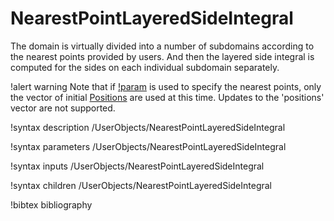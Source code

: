 # NearestPointLayeredSideIntegral

The domain is virtually divided into a number of subdomains according to the
nearest points provided by users. And then the layered side integral
is computed for the sides on each individual subdomain separately.

!alert warning
Note that if [!param](/UserObjects/NearestPointLayeredSideIntegral/positions_object) is used to specify the nearest points,
only the vector of initial [Positions](syntax/Positions/index.md) are used at this time.
Updates to the 'positions' vector are not supported.

!syntax description /UserObjects/NearestPointLayeredSideIntegral

!syntax parameters /UserObjects/NearestPointLayeredSideIntegral

!syntax inputs /UserObjects/NearestPointLayeredSideIntegral

!syntax children /UserObjects/NearestPointLayeredSideIntegral

!bibtex bibliography
